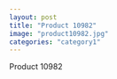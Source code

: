 ```yaml
---
layout: post
title: "Product 10982"
image: "product10982.jpg"
categories: "category1"
---
```

Product 10982
